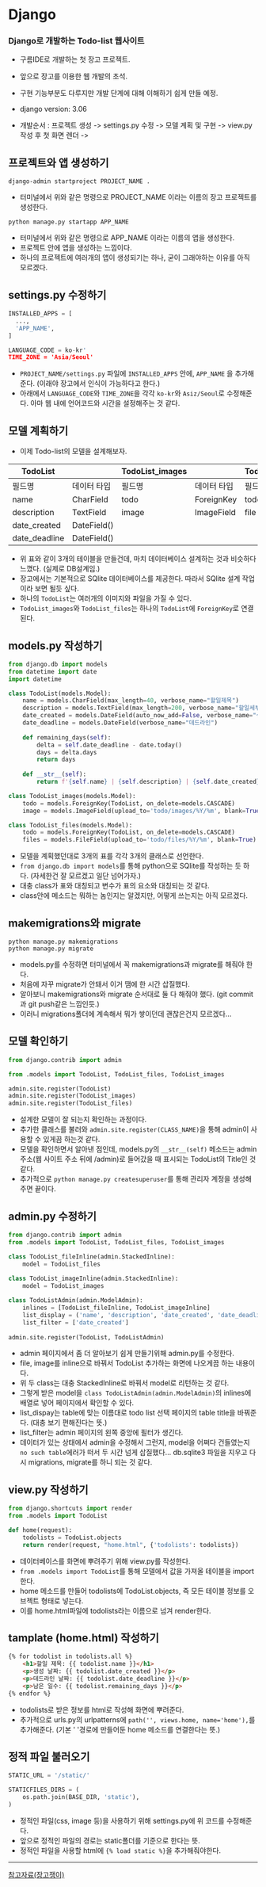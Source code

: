 # Django

### Django로 개발하는 Todo-list 웹사이트
- 구름IDE로 개발하는 첫 장고 프로젝트.
- 앞으로 장고를 이용한 웹 개발의 초석.
- 구현 기능부분도 다루지만 개발 단계에 대해 이해하기 쉽게 만들 예정.
- django version: 3.06

- 개발순서 : 프로젝트 생성 -> settings.py 수정 -> 모델 계획 및 구현 -> view.py 작성 후 첫 화면 렌더 ->

## 프로젝트와 앱 생성하기
`django-admin startproject PROJECT_NAME .`
- 터미널에서 위와 같은 명령으로 PROJECT_NAME 이라는 이름의 장고 프로젝트를 생성한다.

`python manage.py startapp APP_NAME`
- 터미널에서 위와 같은 명령으로 APP_NAME 이라는 이름의 앱을 생성한다.
- 프로젝트 안에 앱을 생성하는 느낌이다.
- 하나의 프로젝트에 여러개의 앱이 생성되기는 하나, 굳이 그래야하는 이유를 아직 모르겠다.

## settings.py 수정하기
```python
INSTALLED_APPS = [
  ...,
  'APP_NAME',
]

LANGUAGE_CODE = ko-kr'
TIME_ZONE = 'Asia/Seoul'
```
- `PROJECT_NAME/settings.py` 파일에 `INSTALLED_APPS` 안에, `APP_NAME` 을 추가해 준다. (이래야 장고에서 인식이 가능하다고 한다.)
- 아래에서 `LANGUAGE_CODE`와 `TIME_ZONE`을 각각 `ko-kr`와 `Asiz/Seoul`로 수정해준다. 아마 웹 내에 언어코드와 시간을 설정해주는 것 같다.


## 모델 계획하기
- 이제 Todo-list의 모델을 설계해보자.

|TodoList||TodoList_images||TodoList_files||
|---|---|---|---|---|---|
|필드명|데이터 타입|필드명|데이터 타입|필드명|데이터 타입|
|name|CharField|todo|ForeignKey|todo|ForeignKey|
|description|TextField|image|ImageField|file|FileField|
|date_created|DateField()|
|date_deadline|DateField()|
- 위 표와 같이 3개의 테이블을 만들건데, 마치 데이터베이스 설계하는 것과 비슷하다 느꼈다. (실제로 DB설계임.)
- 장고에서는 기본적으로 SQlite 데이터베이스를 제공한다. 따라서 SQlite 설계 작업이라 보면 될듯 싶다.
- 하나의 `TodoList`는 여러개의 이미지와 파일을 가질 수 있다.
- `TodoList_images`와 `TodoList_files`는 하나의 `TodoList`에 `ForeignKey`로 연결된다.

## models.py 작성하기
```python
from django.db import models
from datetime import date
import datetime

class TodoList(models.Model):
    name = models.CharField(max_length=40, verbose_name="할일제목")
    description = models.TextField(max_length=200, verbose_name="할일세부사항")
    date_created = models.DateField(auto_now_add=False, verbose_name="생성날짜")
    date_deadline = models.DateField(verbose_name="데드라인")
    
    def remaining_days(self):
        delta = self.date_deadline - date.today()
        days = delta.days
        return days
   
    def __str__(self):
        return f'{self.name} | {self.description} | {self.date_created} | {self.date_deadline}'

class TodoList_images(models.Model):
    todo = models.ForeignKey(TodoList, on_delete=models.CASCADE)
    image = models.ImageField(upload_to='todo/images/%Y/%m', blank=True)

class TodoList_files(models.Model):
    todo = models.ForeignKey(TodoList, on_delete=models.CASCADE)
    files = models.FileField(upload_to='todo/files/%Y/%m', blank=True)
```

- 모델을 계획했던대로 3개의 표를 각각 3개의 클래스로 선언한다.
- `from django.db import models`를 통해 python으로 SQlite를 작성하는 듯 하다. (자세한건 잘 모르겠고 일단 넘어가자.)
- 대충 class가 표와 대칭되고 변수가 표의 요소와 대칭되는 것 같다.
- class안에 메소드는 뭐하는 놈인지는 알겠지만, 어떻게 쓰는지는 아직 모르겠다.

## makemigrations와 migrate
`python manage.py makemigrations`<br/>
`python manage.py migrate`

- models.py를 수정하면 터미널에서 꼭 makemigrations과 migrate를 해줘야 한다.
- 처음에 자꾸 migrate가 안돼서 이거 땜에 한 시간 삽질했다.
- 알아보니 makemigrations와 migrate 순서대로 둘 다 해줘야 했다. (git commit과 git push같은 느낌인듯.)
- 이러니 migrations폴더에 계속해서 뭐가 쌓이던데 괜찮은건지 모르겠다...

## 모델 확인하기
```python
from django.contrib import admin

from .models import TodoList, TodoList_files, TodoList_images

admin.site.register(TodoList)
admin.site.register(TodoList_images)
admin.site.register(TodoList_files)
```

- 설계한 모델이 잘 되는지 확인하는 과정이다.
- 추가한 클래스를 불러와 `admin.site.register(CLASS_NAME)`을 통해 admin이 사용할 수 있게끔 하는것 같다.
- 모델을 확인하면서 알아낸 점인데, models.py의 `__str__(self)` 메소드는 admin주소(웹 사이트 주소 뒤에 /admin)로 들어갔을 때 표시되는 TodoList의 Title인 것 같다.
- 추가적으로 `python manage.py createsuperuser`를 통해 관리자 계정을 생성해주면 끝이다.

## admin.py 수정하기
```python
from django.contrib import admin 
from .models import TodoList, TodoList_files, TodoList_images 

class TodoList_fileInline(admin.StackedInline):
    model = TodoList_files 
    
class TodoList_imageInline(admin.StackedInline):
    model = TodoList_images

class TodoListAdmin(admin.ModelAdmin):
    inlines = [TodoList_fileInline, TodoList_imageInline]
    list_display = ('name', 'description', 'date_created', 'date_deadline', 'remaining_days')
    list_filter = ['date_created']
    
admin.site.register(TodoList, TodoListAdmin)
```

- admin 페이지에서 좀 더 알아보기 쉽게 만들기위해 admin.py를 수정한다.
- file, image를 inline으로 바꿔서 TodoList 추가하는 화면에 나오게끔 하는 내용이다.
- 위 두 class는 대충 StackedInline로 바꿔서 model로 리턴하는 것 같다.
- 그렇게 받은 model을 `class TodoListAdmin(admin.ModelAdmin)`의 inlines에 배열로 넣어 페이지에서 확인할 수 있다.
- list_dispay는 table에 맞는 이름대로 todo list 선택 페이지의 table title을 바꿔준다. (대충 보기 편해진다는 뜻.)
- list_filter는 admin 페이지의 왼쪽 중앙에 필터가 생긴다.
- 데이터가 있는 상태에서 admin을 수정해서 그런지, model을 어쩌다 건들였는지 `no such table`에러가 떠서 두 시간 넘게 삽질했다... db.sqlite3 파일을 지우고 다시 migrations, migrate를 하니 되는 것 같다.

## view.py 작성하기
```python
from django.shortcuts import render
from .models import TodoList

def home(request):
    todolists = TodoList.objects
    return render(request, "home.html", {'todolists': todolists})
```

- 데이터베이스를 화면에 뿌려주기 위해 view.py를 작성한다.
- `from .models import TodoList`를 통해 모델에서 값을 가져올 테이블을 import 한다.
- home 메소드를 만들어 todolists에 TodoList.objects, 즉 모든 테이블 정보를 오브젝트 형태로 넣는다.
- 이를 home.html파일에 todolists라는 이름으로 넘겨 render한다.

## tamplate (home.html) 작성하기
```html
{% for todolist in todolists.all %}
	<h1>할일 제목: {{ todolist.name }}</h1>
	<p>생성 날짜: {{ todolist.date_created }}</p>
	<p>데드라인 날짜: {{ todolist.date_deadline }}</p>
	<p>남은 일수: {{ todolist.remaining_days }}</p>
{% endfor %}
```

- todolists로 받은 정보를 html로 작성해 화면에 뿌려준다.
- 추가적으로 urls.py의 urlpatterns에 `path('', views.home, name='home'),`를 추가해준다. (기본 ' '경로에 만들어둔 home 메소드를 연결한다는 뜻.)

## 정적 파일 불러오기
```python
STATIC_URL = '/static/'

STATICFILES_DIRS = (
    os.path.join(BASE_DIR, 'static'),
) 
```

- 정적인 파일(css, image 등)을 사용하기 위해 settings.py에 위 코드를 수정해준다.
- 앞으로 정적인 파일의 경로는 static폴더를 기준으로 한다는 뜻.
- 정적인 파일을 사용할 html에 `{% load static %}`을 추가해줘야한다.

---
[참고자료(장고쟁이)](https://djangojeng-e.github.io/2020/05/19/TodoList-4%ED%8E%B8-%EB%AA%A8%EB%8D%B8-%ED%99%95%EC%9D%B8%ED%95%98%EA%B8%B0/)
